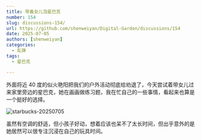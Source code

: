 ```yaml
---
title: 带着女儿泡星巴克
number: 154
slug: discussions-154/
url: https://github.com/shenweiyan/Digital-Garden/discussions/154
date: 2025-07-05
authors: [shenweiyan]
categories: 
  - 乱弹
tags: 
  - 星巴克

---
```


外面将近 40 度的似火艳阳把我们的户外活动彻底给劝退了，今天尝试着带女儿过来家里旁边的星巴克，她在画画做练习题，我在忙自己的一些事情，看起来也算是一个挺好的选择。

<!-- more -->

![starbucks-20250705](https://kg.weiyan.cc/2025/07/starbucks-20250705.jpg)

虽然有空调的舒适，但小孩子好动，想着应该也呆不了太长时间，但出乎意外的是她居然可以很专注沉浸在自己的玩具时间。


<script src="https://giscus.app/client.js"
	data-repo="shenweiyan/Digital-Garden"
	data-repo-id="R_kgDOKgxWlg"
	data-mapping="number"
	data-term="154"
	data-reactions-enabled="1"
	data-emit-metadata="0"
	data-input-position="bottom"
	data-theme="light"
	data-lang="zh-CN"
	crossorigin="anonymous"
	async>
</script>
